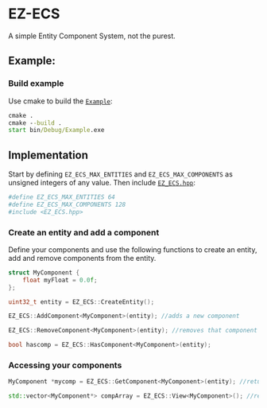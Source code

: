 # EZ-ECS

A simple Entity Component System, not the purest. 

## Example:

### Build example

Use cmake to build the [`Example`](https://github.com/MrSinho/EZ-ECS/blob/main/Example/Example.cpp):

```bat
cmake . 
cmake --build .
start bin/Debug/Example.exe
```

## Implementation

Start by defining `EZ_ECS_MAX_ENTITIES` and `EZ_ECS_MAX_COMPONENTS` as unsigned integers of any value. Then include [`EZ_ECS.hpp`](https://github.com/MrSinho/EZ-ECS/tree/main/include/EZ_ECS.hpp):

```bash
#define EZ_ECS_MAX_ENTITIES 64
#define EZ_ECS_MAX_COMPONENTS 128
#include <EZ_ECS.hpp>
``` 

### Create an entity and add a component

Define your components and use the following functions to create an entity, add and remove components from the entity.

```cpp
struct MyComponent {
	float myFloat = 0.0f;
};

uint32_t entity = EZ_ECS::CreateEntity();

EZ_ECS::AddComponent<MyComponent>(entity); //adds a new component

EZ_ECS::RemoveComponent<MyComponent>(entity); //removes that component

bool hascomp = EZ_ECS::HasComponent<MyComponent>(entity);

```

### Accessing your components

```cpp
MyComponent *mycomp = EZ_ECS::GetComponent<MyComponent>(entity); //returns the component of the given type, relative to the entity

std::vector<MyComponent*> compArray = EZ_ECS::View<MyComponent>(); //returns a vector of all components of the given type 

```
